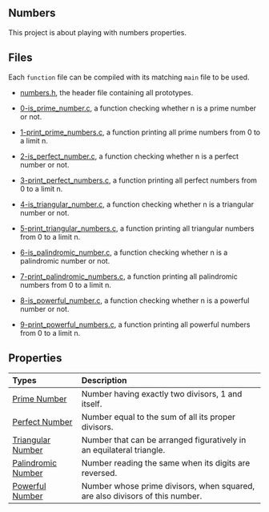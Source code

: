 ## Numbers

This project is about playing with numbers properties.

## Files

Each `function` file can be compiled with its matching `main` file to be used.

* [numbers.h](https://github.com/gwendalminguy/holbertonschool-low_level_programming/blob/main/numbers/numbers.h), the header file containing all prototypes.

* [0-is_prime_number.c](https://github.com/gwendalminguy/holbertonschool-low_level_programming/blob/main/numbers/0-is_prime_number.c), a function checking whether n is a prime number or not.

* [1-print_prime_numbers.c](https://github.com/gwendalminguy/holbertonschool-low_level_programming/blob/main/numbers/1-print_prime_numbers.c), a function printing all prime numbers from 0 to a limit n.

* [2-is_perfect_number.c](https://github.com/gwendalminguy/holbertonschool-low_level_programming/blob/main/numbers/2-is_perfect_number.c), a function checking whether n is a perfect number or not.

* [3-print_perfect_numbers.c](https://github.com/gwendalminguy/holbertonschool-low_level_programming/blob/main/numbers/3-print_perfects_numbers.c), a function printing all perfect numbers from 0 to a limit n.

* [4-is_triangular_number.c](https://github.com/gwendalminguy/holbertonschool-low_level_programming/blob/main/numbers/4-is_triangular_number.c), a function checking whether n is a triangular number or not.

* [5-print_triangular_numbers.c](https://github.com/gwendalminguy/holbertonschool-low_level_programming/blob/main/numbers/5-print_triangular_numbers.c), a function printing all triangular numbers from 0 to a limit n.

* [6-is_palindromic_number.c](https://github.com/gwendalminguy/holbertonschool-low_level_programming/blob/main/numbers/6-is_palindromic_number.c), a function checking whether n is a palindromic number or not.

* [7-print_palindromic_numbers.c](https://github.com/gwendalminguy/holbertonschool-low_level_programming/blob/main/numbers/7-print_palindromic_numbers.c), a function printing all palindromic numbers from 0 to a limit n.

* [8-is_powerful_number.c](https://github.com/gwendalminguy/holbertonschool-low_level_programming/blob/main/numbers/8-is_powerful_number.c), a function checking whether n is a powerful number or not.

* [9-print_powerful_numbers.c](https://github.com/gwendalminguy/holbertonschool-low_level_programming/blob/main/numbers/9-print_powerful_numbers.c), a function printing all powerful numbers from 0 to a limit n.

## Properties

| **Types** | **Description** |
| :-------- | :------- |
| [Prime Number](https://en.wikipedia.org/wiki/Prime_number) | Number having exactly two divisors, 1 and itself. |
| [Perfect Number](https://en.wikipedia.org/wiki/Perfect_number) | Number equal to the sum of all its proper divisors. |
| [Triangular Number](https://en.wikipedia.org/wiki/Triangular_number) | Number that can be arranged figuratively in an equilateral triangle. |
| [Palindromic Number](https://en.wikipedia.org/wiki/Palindromic_number) | Number reading the same when its digits are reversed. |
| [Powerful Number](https://en.wikipedia.org/wiki/Powerful_number) | Number whose prime divisors, when squared, are also divisors of this number. |
